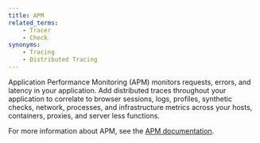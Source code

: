 ```yaml
---
title: APM
related_terms:
    - Tracer
    - Check
synonyms:
    - Tracing
    - Distributed Tracing
---
```

Application Performance Monitoring (APM) monitors requests, errors, and latency in your application.  Add distributed traces throughout your application to correlate to browser sessions, logs, profiles, synthetic checks, network, processes, and infrastructure metrics across your hosts, containers, proxies, and server less functions.  

For more information about APM, see the <a href='/tracing'>APM documentation</a>.